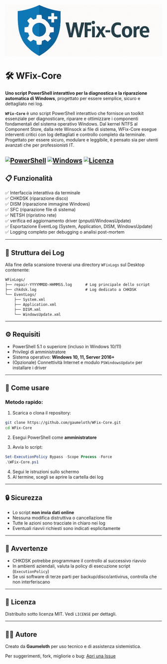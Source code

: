 [![Logo](WFix-core_logo.png)](https://github.com/gaumeloth/WFix-Core)

# 🛠️ WFix-Core

**Uno script PowerShell interattivo per la diagnostica e la riparazione automatica di Windows**, progettato per essere semplice, sicuro e dettagliato nei log.

**`WFix-Core`** è uno script PowerShell interattivo che fornisce un toolkit essenziale per diagnosticare, riparare e ottimizzare i componenti fondamentali del sistema operativo Windows.
Dal kernel NTFS al Component Store, dalla rete Winsock ai file di sistema, WFix-Core esegue interventi critici con log dettagliati e controllo completo da terminale.
Progettato per essere sicuro, modulare e leggibile, è pensato sia per utenti avanzati che per professionisti IT.

[![PowerShell](https://img.shields.io/badge/PowerShell-7%2B-blue?logo=powershell)](https://learn.microsoft.com/en-us/powershell/)
[![Windows](https://img.shields.io/badge/Platform-Windows-blue?logo=windows)](https://www.microsoft.com/windows)
[![Licenza](https://img.shields.io/github/license/gaumeloth/WFix-Core)](https://github.com/gaumeloth/WFix-Core/blob/main/LICENSE)
---

## 📋 Funzionalità

✅ Interfaccia interattiva da terminale  
✅ CHKDSK (riparazione disco)  
✅ DISM (riparazione immagine Windows)  
✅ SFC (riparazione file di sistema)  
✅ NETSH (ripristino rete)  
✅ verifica ed aggiornamento driver (pnputil/WindowsUpdate)  
✅ Esportazione EventLog (System, Application, DISM, WindowsUpdate)  
✅ Logging completo per debugging o analisi post-mortem

---

## 📂 Struttura dei Log

Alla fine della scansione troverai una directory `WFixLogs` sul Desktop contenente:

```
WFixLogs/
├── repair-YYYYMMDD-HHMMSS.log      # Log principale dello script
├── chkdsk.log                      # Log dedicato a CHKDSK
└── EventLogs/
    ├── System.xml
    ├── Application.xml
    ├── DISM.xml
    └── WindowsUpdate.xml
```

---

## ⚙️ Requisiti

- PowerShell 5.1 o superiore (incluso in Windows 10/11)
- Privilegi di amministratore
- Sistema operativo: **Windows 10, 11, Server 2016+**
- (Opzionale) Connettività Internet e modulo `PSWindowsUpdate` per installare i driver

---

## 🚀 Come usare

### Metodo rapido:

1. Scarica o clona il repository:

```bash
git clone https://github.com/gaumeloth/WFix-Core.git
cd WFix-Core
```

2. Esegui PowerShell come **amministratore**

3. Avvia lo script:

```powershell
Set-ExecutionPolicy Bypass -Scope Process -Force
.\WFix-Core.ps1
```

4. Segui le istruzioni sullo schermo  
5. Al termine, scegli se aprire la cartella dei log

---

## 🔒 Sicurezza

- Lo script **non invia dati online**  
- Nessuna modifica distruttiva o cancellazione file  
- Tutte le azioni sono tracciate in chiaro nei log  
- Eventuali riavvii richiesti sono indicati esplicitamente

---

## 🛑 Avvertenze

- CHKDSK potrebbe programmare il controllo al successivo riavvio
- In ambienti aziendali, valuta la policy di esecuzione script (`ExecutionPolicy`)
- Se usi software di terze parti per backup/disco/antivirus, controlla che non interferiscano

---

## 📄 Licenza

Distribuito sotto licenza MIT. Vedi `LICENSE` per dettagli.

---

## 🙋‍♀️ Autore

Creato da **Gaumeloth** per uso tecnico e di assistenza sistemistica.

Per suggerimenti, fork, migliorie o bug: [Apri una Issue](https://github.com/gaumeloth/WFix-Core/issues)
